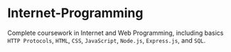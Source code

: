 # Internet-Programming
Complete coursework in Internet and Web Programming, including basics `HTTP Protocols`, `HTML`, `CSS`, `JavaScript`, `Node.js`, `Express.js`, and `SQL`.